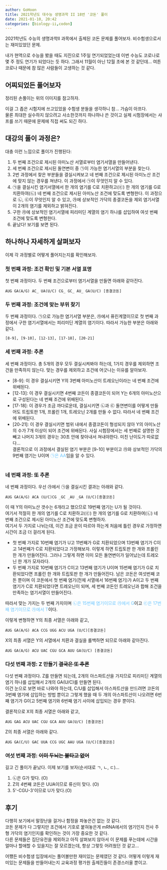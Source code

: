 ```yaml
---
author: GoHoon
title: 2021학년도 대수능 생명과학 II 18번 '코돈' 풀이
date: 2021-01-10, 20:42
categories: [biology-ii,codon]
---
```

2021학년도 수능의 생명과학II 과목에서 출제된 코돈 문제를 풀어보자. 비수험생으로서는 재미있었던 문제.   
<!-- Excerpt -->

내가 현역으로 수능을 봤을 때도 지진으로 1주일 연기되었었는데 이번 수능도 코로나로 몇 주 정도 연기가 되었다는 듯 하다. 그래서
11월이 아닌 12월 초에 본 것 같던데... 여튼 코로나 때문에 참 많은 사람들이 고생하는 것 같다.

## 어찌되었든 풀어보자
정리된 손풀이는 위의 이미지를 참고하자.   

이걸 그 좁은 시험지에 쓰고있었을 수험생 분들을 생각하니 참... 가슴이 아프다.   
물론 최대한 실수하지 않으려고 사소한것까지 하나하나 쓴 것이고 실제 시험장에서는
샤프를 쓰기 때문에 문제에 직접 써도 되긴 하다.

## 대강의 풀이 과정은?
대충 이런 느낌으로 풀이가 진행된다:
1. 두 번째 조건으로 제시된 아미노산 서열로부터 염기서열을 만들어낸다.
2. 세 번째 조건으로 제시된 돌연변이 중 ㉠이 가능한 염기서열의 부분을 찾는다.
3. 2번 과정에서 찾은 부분들을 결실시켜보고 네 번째 조건으로 제시된 아미노산 조건에 맞지 않는 경우를 쳐낸다. 이 과정에서 ㉠이 무엇인지 알 수 있다.
4. ㉠을 결실시킨 염기서열에서 한 개의 염기를 C로 치환하고(㉢) 한 개의 염기를 G로 치환하여(㉡) 네 번째 조건으로 제시된 아미노산 조건에 맞도록 변형한다. 
  이 과정으로 ㉡, ㉢이 무엇인지 알 수 있고, ㉮에 상보적인 가닥의 종결코돈을 제외 염기서열이 2개의 염기를 제외하고 밝혀진다.
5. 구한 ㉮에 상보적인 염기서열에 피리미딘 계열의 염기 하나를 삽입하여 여섯 번째 조건에 맞도록 변형한다.
6. 끝났다! 보기를 보면 된다.

## 하나하나 자세하게 살펴보자
이제 각 과정별로 어떻게 풀어지는지를 확인해보자.

### 첫 번째 과정: 조건 확인 및 기본 서열 표명
첫 번째 과정이다. 두 번째 조건으로부터 염기서열을 만들면 아래와 같아진다.
```text
AUG GA(A/G) AC_ UA(U/C) CG_ GC_ AU_ GA(U/C) [종결코돈]
```

### 두 번째 과정: 조건에 맞는 부위 찾기
두 번째 과정이다. ㉠으로 가능한 염기서열 부분은, ㉮에서 퓨린계열이므로 첫 번째 과정에서 구한 염기서열에서는 피리미딘 계열의 염기이다. 따라서 가능한 부분은 아래와 같다.
```text
[8-9], [9-10], [12-13], [17-18], [20-21]
```

### 세 번째 과정: 추론
세 번째 과정이다. 총 5개의 경우 모두 결실시켜봐야 하는데, 1가지 경우를 제외하면 조건을 만족하지 않는다. 맞는 경우를 제외하고 조건에 어긋나는 이유를 알아보자.
- [8-9]: 이 경우 결실시키면 Y의 3번째 아미노산이 트레오닌이라는 네 번째 조건에 위배된다.
- [12-13]: 이 경우 결실시키면 4번째 코돈이 종결코돈이 되어 Y는 6개의 아미노산으로 구성된다는 네 번째 조건에 위배된다.
- [17-18]: 이 경우가 조금 까다로운데, 결실시키면 ㉡과 ㉢ 돌연변이를 어떻게 만들어도 트립토판 1개, 프롤린 1개, 트레오닌 2개를 만들 수 없다. 따라서 네 번째 조건에 위배된다.
- [20-21]: 이 경우 결실시키면 범위 내에서 종결코돈이 형성되지 않아 Y의 아미노산의 수가 7개 이상이 되어 조건에 위배된다.
사실 시험장에서는 세 번째로 설명한 것 빼고 나머지 3개의 경우는 30초 안에 찾아내서 쳐내야한다. 미친 난이도가 따로없다...   
결론적으로 이 과정에서 결실된 염기 부분은 [9-10] 부분이고 ㉮와 상보적인 가닥의 9번째 염기는 U이며 <span style="color: #6cc6ff">㉠은 AA</span>임을 알 수 있다.   
&nbsp;   

### 네 번째 과정: ~~또~~ 추론
네 번째 과정이다. 우선 ㉮에서 ㉠을 결실시킨 결과는 아래와 같다.
```text
AUG GA(A/G) ACA (U/C)CG _GC _AU _GA (U/C)[종결코돈]
```

이 때 Y의 아미노산 갯수는 6개라고 했으므로 19번째 염기는 U가 될 것이다.   
여기서 적절히 한 개의 염기를 C로 치환하고(㉢) 한 개의 염기를 G로 치환하여(㉡) 네 번째 조건으로 제시된 아미노산 조건에 맞도록 변형하자.   
여기서 두 가지로 나뉘는데, 이건 조금 운이 따르야 하는게 처음에 틀린 경우로 가정하면 시간이 조금 더 걸리게 된다.
- 첫 번째 가지로 10번째 염기가 U고 11번째가 G로 치환되었으며 13번째 염기가 C이고 14번째가 C로 치환되었다고 가정해보자. 이렇게 하면 트립토판 한 개와 프롤린 한 개가 만들어진다.
  그러나 그렇게 하면 이미 모든 돌연변이가 일어났는데 트레오닌 한 개가 모자라다.
- 두 번째 가지로 10번째 염기가 C이고 13번째 염기가 U이며 15번째 염기가 G로 치환되었다면 프롤린 한 개와 트립토판 한 개가 만들어진다. 남은 코돈은 여섯번째 코돈 뿐이며
  이 코돈에서 첫 번째 염기(전체 서열에서 16번째 염기)가 A이고 두 번째 염기가 C로 치환되었다면 트레오닌이 되며, 세 번째 코돈인 트레오닌과 합해 조건을 만족하는 염기서열이 만들어진다.

따라서 맞는 가지는 두 번째 가지이며 <span style="color: #6cc6ff">㉡은 15번째 염기이므로 ㉮에서 G</span>이고 <span style="color: #6cc6ff">㉢은 17번째 염기이므로 ㉮에서 T</span>이다.   

이렇게 변형하면 Y의 최종 서열은 아래와 같고,
```text
AUG GA(A/G) ACA CCG UGG ACU UGA (U/C)[종결코돈]
```

X의 최종 서열은 Y의 서열에서 치환과 결실을 롤백하면 되므로 아래와 같아진다.   
```text
AUG GA(A/G) ACU UAC CGU GCA AUU GA(U/C) [종결코돈]
```


### 다섯 번째 과정: Z 만들기 ~~결국은 또 추론~~
다섯 번째 과정이다. Z를 만들면 되는데, 2개의 아스파트산을 가지므로 피리미딘 계열의 염기 하나를 삽입해서 2개의 GA(U/C)를 만들면 된다.   
이건 눈으로 보면 바로 나와야 하는데, C/U를 삽입해서 아스파트산을 만드려면 코돈의 3번째 염기에 삽입하는 방법 뿐이고 그렇게 했을 때 두 개의 아스파트산이 나오려면
6번째 염기가 G이고 5번째 염기와 6번째 염기 사이에 삽입되는 경우 뿐이다.    

결론적으로 X의 최종 서열은 아래와 같고,
```text
AUG GAG ACU UAC CGU GCA AUU GA(U/C) [종결코돈]
```

Z의 최종 서열은 아래와 같다.
```text
AUG GA(C/U) GAC UUA CCG UGC AAU UGA (U/C)[종결코돈]
```

### 여섯 번째 과정: ~~이미 두뇌는 불타고 없어~~
길고 긴 풀이가 끝났다. 이제 보기를 보자(순서대로 ㄱ, ㄴ, ㄷ)...   
1. ㉡은 G가 맞다. (O)   
2. Z의 4번째 코돈은 UUA이므로 류신이 맞다. (O)
3. 5'-CGU-3'이므로 U가 맞다.(O)   

## 후기
다행히 보기에서 말장난을 걸거나 함정을 파놓은건 없는 것 같다.   
코돈 문제가 다 그렇지만 조건에서 기호로 붙혀놓은게 mRNA에서의 염기인지 전사 주형 가닥의 염기인지를 확인하는 것이 가장 중요한 것 같다.   
다른 문제들은 집단유전을 제외하고 아직 살펴보지 않아서 이 문제를 푸는데에 시간을 얼마나 할애할 수 있을지는 잘 모르겠는데, 항상 그렇듯 어려웠던 것 같고...   

어쨌든 비수험생 입장에서는 풀어볼만한 재미있는 문제였던 것 같다. 어떻게 이렇게 재미있는 문제들을 만들어내는지 교육과정 평가원 출제진들이 존경스러울 뿐이고.   


